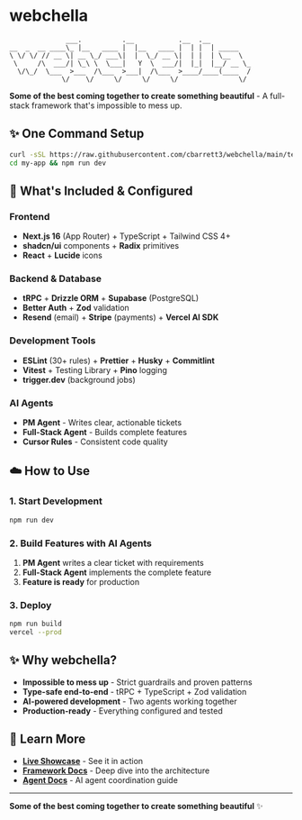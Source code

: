 # webchella

```
              ___.          .__           .__  .__          
__  _  __ ____\_ |__   ____ |  |__   ____ |  | |  | _____   
\ \/ \/ // __ \| __ \_/ ___\|  |  \_/ __ \|  | |  | \__  \  
 \     /\  ___/| \_\ \  \___|   Y  \  ___/|  |_|  |__/ __ \_
  \/\_/  \___  >___  /\___  >___|  /\___  >____/____(____  /
             \/    \/     \/     \/     \/               \/ 
```

**Some of the best coming together to create something beautiful** - A full-stack framework that's impossible to mess up.

## ✨ One Command Setup

```bash
curl -sSL https://raw.githubusercontent.com/cbarrett3/webchella/main/templates/setup-script.sh | bash -s my-app
cd my-app && npm run dev
```

## 🌈 What's Included & Configured

### **Frontend**
- **Next.js 16** (App Router) + TypeScript + Tailwind CSS 4+
- **shadcn/ui** components + **Radix** primitives
- **React** + **Lucide** icons

### **Backend & Database**
- **tRPC** + **Drizzle ORM** + **Supabase** (PostgreSQL)
- **Better Auth** + **Zod** validation
- **Resend** (email) + **Stripe** (payments) + **Vercel AI SDK**

### **Development Tools**
- **ESLint** (30+ rules) + **Prettier** + **Husky** + **Commitlint**
- **Vitest** + Testing Library + **Pino** logging
- **trigger.dev** (background jobs)

### **AI Agents**
- **PM Agent** - Writes clear, actionable tickets
- **Full-Stack Agent** - Builds complete features
- **Cursor Rules** - Consistent code quality

## ☁️ How to Use

### **1. Start Development**
```bash
npm run dev
```

### **2. Build Features with AI Agents**
1. **PM Agent** writes a clear ticket with requirements
2. **Full-Stack Agent** implements the complete feature
3. **Feature is ready** for production

### **3. Deploy**
```bash
npm run build
vercel --prod
```

## ✨ Why webchella?

- **Impossible to mess up** - Strict guardrails and proven patterns
- **Type-safe end-to-end** - tRPC + TypeScript + Zod validation  
- **AI-powered development** - Two agents working together
- **Production-ready** - Everything configured and tested

## 🌟 Learn More

- **[Live Showcase](https://webchella.dev)** - See it in action
- **[Framework Docs](docs/framework/)** - Deep dive into the architecture
- **[Agent Docs](docs/agents/)** - AI agent coordination guide

---

**Some of the best coming together to create something beautiful** ✨
